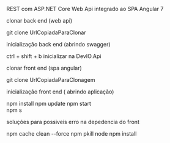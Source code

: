 REST com ASP.NET Core Web Api integrado ao SPA Angular 7 

clonar back end (web api)
  
  git clone UrlCopiadaParaClonar

inicialização back end (abrindo swagger)

  ctrl + shift + b
  inicializar na DevIO.Api
  
clonar front end (spa angular)

  git clone UrlCopiadaParaClonagem

inicialização front end ( abrindo aplicação)
  
  npm install
  npm update 
  npm start  
  npm s 
  
soluções para possiveis erro na depedencia do front 

  npm cache clean --force
  npm pkill node
  npm install
  
  
